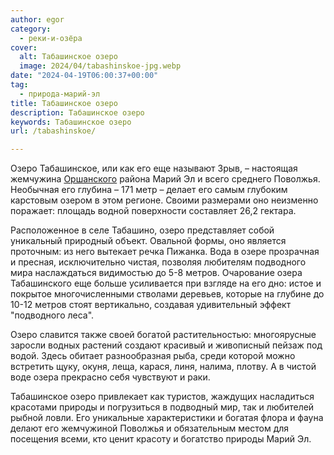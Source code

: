 ```yaml
---
author: egor
category:
  - реки-и-озёра
cover:
  alt: Табашинское озеро
  image: 2024/04/tabashinskoe-jpg.webp
date: "2024-04-19T06:00:37+00:00"
tag:
  - природа-марий-эл
title: Табашинское озеро
description: Табашинское озеро
keywords: Табашинское озеро
url: /tabashinskoe/

---
```

Озеро Табашинское, или как его еще называют Зрыв, – настоящая жемчужина [Оршанского](/orshanka/) района Марий Эл и всего среднего Поволжья. Необычная его глубина – 171 метр – делает его самым глубоким карстовым озером в этом регионе. Своими размерами оно неизменно поражает: площадь водной поверхности составляет 26,2 гектара.

Расположенное в селе Табашино, озеро представляет собой уникальный природный объект. Овальной формы, оно является проточным: из него вытекает речка Пижанка. Вода в озере прозрачная и пресная, исключительно чистая, позволяя любителям подводного мира наслаждаться видимостью до 5-8 метров. Очарование озера Табашинского еще больше усиливается при взгляде на его дно: истое и покрытое многочисленными стволами деревьев, которые на глубине до 10-12 метров стоят вертикально, создавая удивительный эффект "подводного леса".

Озеро славится также своей богатой растительностью: многоярусные заросли водных растений создают красивый и живописный пейзаж под водой. Здесь обитает разнообразная рыба, среди которой можно встретить щуку, окуня, леща, карася, линя, налима, плотву. А в чистой воде озера прекрасно себя чувствуют и раки.

Табашинское озеро привлекает как туристов, жаждущих насладиться красотами природы и погрузиться в подводный мир, так и любителей рыбной ловли. Его уникальные характеристики и богатая флора и фауна делают его жемчужиной Поволжья и обязательным местом для посещения всеми, кто ценит красоту и богатство природы Марий Эл.
